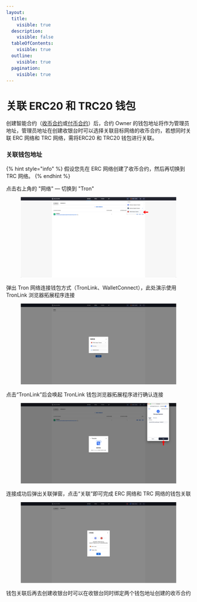 ```yaml
---
layout:
  title:
    visible: true
  description:
    visible: false
  tableOfContents:
    visible: true
  outline:
    visible: true
  pagination:
    visible: true
---
```


# 关联 ERC20 和 TRC20 钱包

创建智能合约（[收币合约](chuang-jian-shou-bi-zhi-neng-he-yue.md)或[付币合约](../startPayout/chuang-jian-fu-bi-zhi-neng-he-yue.md)）后，合约 Owner 的钱包地址将作为管理员地址，管理员地址在创建收银台时可以选择关联目标网络的收币合约，若想同时关联 ERC 网络和 TRC 网络，需将ERC20 和 TRC20 钱包进行关联。

### 关联钱包地址

{% hint style="info" %}
假设您先在 ERC 网络创建了收币合约，然后再切换到 TRC 网络。
{% endhint %}

点击右上角的 "网络" — 切换到 "Tron"

<figure><img src="../../../.gitbook/assets/13.png" alt=""><figcaption></figcaption></figure>

弹出 Tron 网络连接钱包方式（TronLink、WalletConnect），此处演示使用 TronLink 浏览器拓展程序连接

<figure><img src="../../../.gitbook/assets/screencapture-backstage-b2b-pre-ufcfan-org-cashier-2025-04-09-19_58_38.png" alt=""><figcaption></figcaption></figure>

点击“TronLink”后会唤起 TronLink 钱包浏览器拓展程序进行确认连接

<figure><img src="../../../.gitbook/assets/14.png" alt=""><figcaption></figcaption></figure>

连接成功后弹出关联弹窗，点击“关联”即可完成 ERC 网络和 TRC 网络的钱包关联

<figure><img src="../../../.gitbook/assets/screencapture-backstage-b2b-pre-ufcfan-org-2025-04-09-20_05_56.png" alt=""><figcaption></figcaption></figure>

钱包关联后再去创建收银台时可以在收银台同时绑定两个钱包地址创建的收币合约

